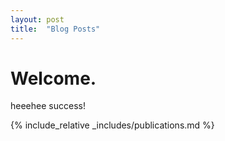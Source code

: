 ```yaml
---
layout: post
title:  "Blog Posts"
---
```


# Welcome.


heeehee success!

{% include_relative _includes/publications.md %}